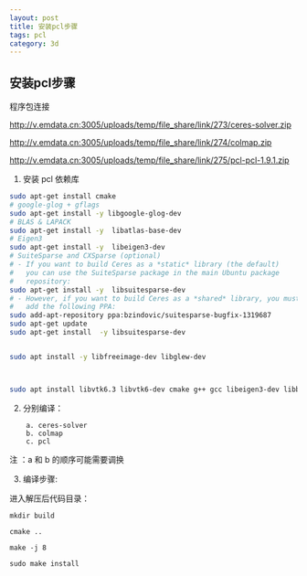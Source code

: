 ```yaml
---
layout: post
title: 安装pcl步骤
tags: pcl
category: 3d
---
```


## 安装pcl步骤

程序包连接

http://v.emdata.cn:3005/uploads/temp/file_share/link/273/ceres-solver.zip

http://v.emdata.cn:3005/uploads/temp/file_share/link/274/colmap.zip

http://v.emdata.cn:3005/uploads/temp/file_share/link/275/pcl-pcl-1.9.1.zip


1. 安装 pcl 依赖库

```bash
sudo apt-get install cmake
# google-glog + gflags
sudo apt-get install -y libgoogle-glog-dev
# BLAS & LAPACK
sudo apt-get install -y  libatlas-base-dev
# Eigen3
sudo apt-get install -y  libeigen3-dev
# SuiteSparse and CXSparse (optional)
# - If you want to build Ceres as a *static* library (the default)
#   you can use the SuiteSparse package in the main Ubuntu package
#   repository:
sudo apt-get install -y  libsuitesparse-dev
# - However, if you want to build Ceres as a *shared* library, you must
#   add the following PPA:
sudo add-apt-repository ppa:bzindovic/suitesparse-bugfix-1319687
sudo apt-get update
sudo apt-get install  -y libsuitesparse-dev


sudo apt install -y libfreeimage-dev libglew-dev



sudo apt install libvtk6.3 libvtk6-dev cmake g++ gcc libeigen3-dev libboost1.65-dev libboost1.65-tools-dev libboost1.65-all-dev
```

2. 分别编译： 
```
	a. ceres-solver 
	b. colmap 
	c. pcl  
```

注 ：a 和 b 的顺序可能需要调换

 
3. 编译步骤:

进入解压后代码目录：

```
mkdir build 

cmake ..

make -j 8

sudo make install

```